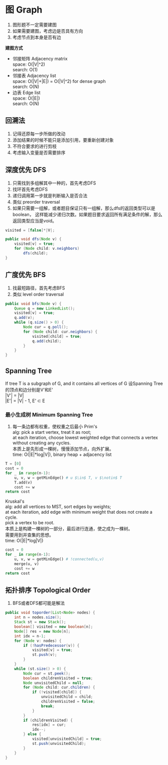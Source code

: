 # 图 Graph
1.	图形题不一定需要建图
2.	如果需要建图，考虑边是否具有方向
3.	考虑节点到本身是否有边

**建图方式**  
- 邻接矩阵 Adjacency matrix  
	space: O(|V|^2)  
	search: O(1)
- 邻接表 Adjacency list  
	space: O(|V|+|E|) = O(|V|^2) for dense graph  
	search: O(N)   
- 边表 Edge list  
	space: O(|E|)  
	search: O(N)   

## 回溯法
1.	记得还原每一步所做的改动
2.	添加结果的时候不能只是添加引用，要重新创建对象
3.	不符合要求的进行剪枝
4.	考虑输入变量是否需要排序

## 深度优先 DFS
1.	只需找到多组解其中一种的，首先考虑DFS  
2.	找环首先考虑DFS  
3. 	递归调用第一步就是判断输入是否合法  
4.  类似 preorder traversal  
5.  如果只需要一组解，或者题目保证只有一组解，那么dfs的返回类型可以是boolean，
这样能减少递归次数。如果题目要求返回所有满足条件的解，那么返回类型应当是void。  
```java
visited = [false]*|V|;

public void dfs(Node v) {
	visited[v] = true;
	for (Node child: v.neighbors)
		dfs(child);
}
```

## 广度优先 BFS
1.	找最短路径，首先考虑BFS   
2.  类似 level order traversal  
```java
public void bfs(Node v) {
	Queue q = new LinkedList();
	visited[v] = true;
	q.add(v);
	while (q.size() > 0) {
		Node cur = q.poll();
		for (Node child: cur.neighbors) {
			visited[child] = true;
			q.add(child);
		}
	}
}
```

## Spanning Tree
If tree T is a subgraph of G, and it contains all vertices of G
设Spanning Tree的顶点和边分别是V'和E'  
|V'| = |V|  
|E'| = |V| - 1, E' $\subset$ E  

### 最小生成树 Minimum Spanning Tree
1.	每一条边都有权重，使权重之后最小 
Prim's  
alg: pick a start vertex, treat it as root;  
	at each iteration, choose lowest weighted edge that connects a vertex without creating any cycles.  
	本质上是先形成一棵树，慢慢添加节点，向外扩展。   
time: O(|E|\*log|V|), binary heap + adjacency list  
```python
T = [0]
cost = 0
for _ in range(n-1):
	u, v, w = getMinEdge() # u $\in$ T, v $\notin$ T
	T.add(v)
	cost += w
return cost
```

Kruskal's  
alg: add all vertices to MST, sort edges by weights;  
	at each iteration, add edge with minimum weight that does not create a cycle.  
	pick a vertex to be root.   
	本质上是构建一棵树的一部分，最后进行连通，使之成为一棵树。  
	需要用到并查集的思想。  
time: O(|E|\*log|V|)  
```python
cost = 0
for _ in range(n-1):
	u, v, w = getMinEdge() # !connected(u,v) 
	merge(u, v)
	cost += w
return cost
```

## 拓扑排序 Topological Order
1.	BFS或者DFS都可能是解法 
```java
public void toporder(List<Node> nodes) {
	int n = nodes.size(); 
	Stack st = new Stack();
	boolean[] visited = new boolean[n];
	Node[] res = new Node[n];
	int idx = n-1;
	for (Node v: nodes) {
		if (!hasPredecessor(v)) {
			visited[v] = true;
			st.push(v);
		}
	}
	while (st.size() > 0) {
		Node cur = st.peek();
		boolean childrenVisited = true;
		Node unvisitedChild = null;
		for (Node child: cur.children) {
			if (!visited[child]) {
				unvisitedChild = child;
				childrenVisited = false;
				break;
			}
		}
		if (childrenVisited) {
			res[idx] = cur;
			idx--;
		} else {
			visited[unvisitedChild] = true;
			st.push(unvisitedChild);
		}
	}
}
```









